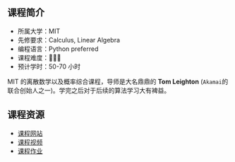 ## 课程简介
- 所属大学：MIT
- 先修要求：Calculus, Linear Algebra
- 编程语言：Python preferred
- 课程难度：🌟🌟🌟
- 预计学时：50-70 小时

MIT 的离散数学以及概率综合课程，导师是大名鼎鼎的 **Tom Leighton** (`Akamai`的联合创始人之一)。学完之后对于后续的算法学习大有裨益。

## 课程资源

- [课程网站](https://ocw.mit.edu/courses/electrical-engineering-and-computer-science/6-042j-mathematics-for-computer-science-fall-2010/)
- [课程视频](https://www.bilibili.com/video/BV1L741147VX)
- [课程作业](https://ocw.mit.edu/courses/electrical-engineering-and-computer-science/6-042j-mathematics-for-computer-science-fall-2010/assignments/)
